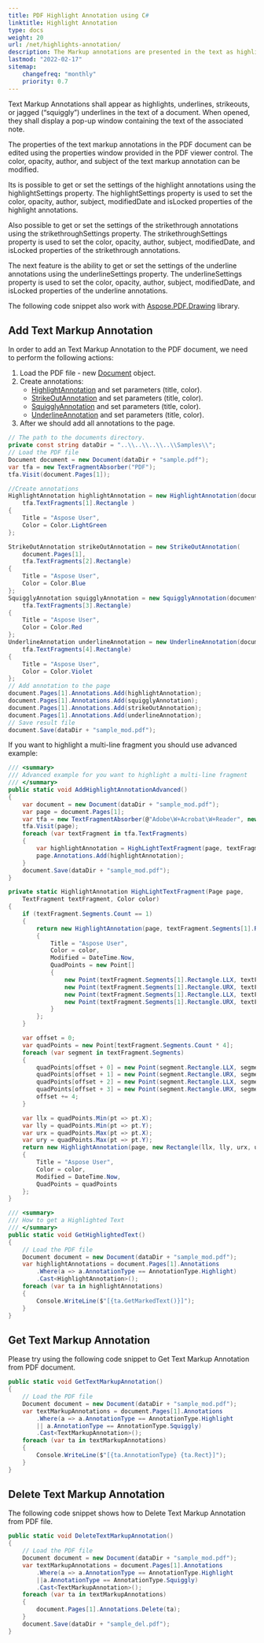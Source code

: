 ```yaml
---
title: PDF Highlight Annotation using C#
linktitle: Highlight Annotation
type: docs
weight: 20
url: /net/highlights-annotation/
description: The Markup annotations are presented in the text as highlights, underlines, strikeouts, or jagged underlines in the text of a document.
lastmod: "2022-02-17"
sitemap:
    changefreq: "monthly"
    priority: 0.7
---
```

<script type="application/ld+json">
{
    "@context": "https://schema.org",
    "@type": "TechArticle",
    "headline": "PDF Highlight Annotation using C#",
    "alternativeHeadline": "PDF Annotations with Customizable Highlighting Options",
    "abstract": "The new PDF Highlight Annotation feature using C# allows users to seamlessly add and customize text markup annotations in their PDF documents. This functionality includes options for highlights, underlines, strikeouts, and jagged underlines, all of which can be edited for color, opacity, and metadata, enhancing document interactivity and clarity",
    "author": {
        "@type": "Person",
        "name": "Anastasiia Holub",
        "givenName": "Anastasiia",
        "familyName": "Holub",
        "url": "https://www.linkedin.com/in/anastasiia-holub-750430225/"
    },
    "genre": "pdf document generation",
    "keywords": "PDF Highlight Annotation, C#, text markup annotation, highlight settings, strikethrough settings, underline settings, add annotation, delete annotation, Aspose.PDF.Drawing, markup annotations",
    "wordcount": "958",
    "proficiencyLevel": "Beginner",
    "publisher": {
        "@type": "Organization",
        "name": "Aspose.PDF for .NET",
        "url": "https://products.aspose.com/pdf",
        "logo": "https://www.aspose.cloud/templates/aspose/img/products/pdf/aspose_pdf-for-net.svg",
        "alternateName": "Aspose",
        "sameAs": [
            "https://facebook.com/aspose.pdf/",
            "https://twitter.com/asposepdf",
            "https://www.youtube.com/channel/UCmV9sEg_QWYPi6BJJs7ELOg/featured",
            "https://www.linkedin.com/company/aspose",
            "https://stackoverflow.com/questions/tagged/aspose",
            "https://aspose.quora.com/",
            "https://aspose.github.io/"
        ],
        "contactPoint": [
            {
                "@type": "ContactPoint",
                "telephone": "+1 903 306 1676",
                "contactType": "sales",
                "areaServed": "US",
                "availableLanguage": "en"
            },
            {
                "@type": "ContactPoint",
                "telephone": "+44 141 628 8900",
                "contactType": "sales",
                "areaServed": "GB",
                "availableLanguage": "en"
            },
            {
                "@type": "ContactPoint",
                "telephone": "+61 2 8006 6987",
                "contactType": "sales",
                "areaServed": "AU",
                "availableLanguage": "en"
            }
        ]
    },
    "url": "/net/highlights-annotation/",
    "mainEntityOfPage": {
        "@type": "WebPage",
        "@id": "/net/highlights-annotation/"
    },
    "dateModified": "2024-11-25",
    "description": "The Markup annotations are presented in the text as highlights, underlines, strikeouts, or jagged underlines in the text of a document."
}
</script>

Text Markup Annotations shall appear as highlights, underlines, strikeouts, or jagged (“squiggly”) underlines in the text of a document. When opened, they shall display a pop-up window containing the text of the associated note.

The properties of the text markup annotations in the PDF document can be edited using the properties window provided in the PDF viewer control. The color, opacity, author, and subject of the text markup annotation can be modified.

Its is possible to get or set the settings of the highlight annotations using the highlightSettings property. The highlightSettings property is used to set the color, opacity, author, subject, modifiedDate and isLocked properties of the highlight annotations.

Also possible to get or set the settings of the strikethrough annotations using the strikethroughSettings property. The strikethroughSettings property is used to set the color, opacity, author, subject, modifiedDate, and isLocked properties of the strikethrough annotations.

The next feature is the ability to get or set the settings of the underline annotations using the underlineSettings property. The underlineSettings property is used to set the color, opacity, author, subject, modifiedDate, and isLocked properties of the underline annotations.

The following code snippet also work with [Aspose.PDF.Drawing](/pdf/net/drawing/) library.

## Add Text Markup Annotation

In order to add an Text Markup Annotation to the PDF document, we need to perform the following actions:

1. Load the PDF file - new [Document](https://reference.aspose.com/pdf/net/aspose.pdf/document) object.
1. Create annotations:
    - [HighlightAnnotation](https://reference.aspose.com/pdf/net/aspose.pdf.annotations/highlightannotation) and set parameters (title, color).
    - [StrikeOutAnnotation](https://reference.aspose.com/pdf/net/aspose.pdf.annotations/strikeoutannotation) and set parameters (title, color).
    - [SquigglyAnnotation](https://reference.aspose.com/pdf/net/aspose.pdf.annotations/squigglyannotation) and set parameters (title, color).
    - [UnderlineAnnotation](https://reference.aspose.com/pdf/net/aspose.pdf.annotations/underlineannotation) and set parameters (title, color).
1. After we should add all annotations to the page.

```csharp
// The path to the documents directory.
private const string dataDir = "..\\..\\..\\..\\Samples\\";
// Load the PDF file
Document document = new Document(dataDir + "sample.pdf");
var tfa = new TextFragmentAbsorber("PDF");
tfa.Visit(document.Pages[1]);

//Create annotations
HighlightAnnotation highlightAnnotation = new HighlightAnnotation(document.Pages[1],
    tfa.TextFragments[1].Rectangle )
{
    Title = "Aspose User",
    Color = Color.LightGreen
};

StrikeOutAnnotation strikeOutAnnotation = new StrikeOutAnnotation(
    document.Pages[1],
    tfa.TextFragments[2].Rectangle)
{
    Title = "Aspose User",
    Color = Color.Blue
};
SquigglyAnnotation squigglyAnnotation = new SquigglyAnnotation(document.Pages[1],
    tfa.TextFragments[3].Rectangle)
{
    Title = "Aspose User",
    Color = Color.Red
};
UnderlineAnnotation underlineAnnotation = new UnderlineAnnotation(document.Pages[1],
    tfa.TextFragments[4].Rectangle)
{
    Title = "Aspose User",
    Color = Color.Violet
};
// Add annotation to the page
document.Pages[1].Annotations.Add(highlightAnnotation);
document.Pages[1].Annotations.Add(squigglyAnnotation);
document.Pages[1].Annotations.Add(strikeOutAnnotation);
document.Pages[1].Annotations.Add(underlineAnnotation);
// Save result file
document.Save(dataDir + "sample_mod.pdf");
```

If you want to highlight a multi-line fragment you should use advanced example:

```csharp
/// <summary>
/// Advanced example for you want to highlight a multi-line fragment
/// </summary>
public static void AddHighlightAnnotationAdvanced()
{
    var document = new Document(dataDir + "sample_mod.pdf");
    var page = document.Pages[1];
    var tfa = new TextFragmentAbsorber(@"Adobe\W+Acrobat\W+Reader", new TextSearchOptions(true));
    tfa.Visit(page);
    foreach (var textFragment in tfa.TextFragments)
    {
        var highlightAnnotation = HighLightTextFragment(page, textFragment, Color.Yellow);
        page.Annotations.Add(highlightAnnotation);
    }
    document.Save(dataDir + "sample_mod.pdf");
}

private static HighlightAnnotation HighLightTextFragment(Page page,
    TextFragment textFragment, Color color)
{
    if (textFragment.Segments.Count == 1)
    {
        return new HighlightAnnotation(page, textFragment.Segments[1].Rectangle)
        {
            Title = "Aspose User",
            Color = color,
            Modified = DateTime.Now,
            QuadPoints = new Point[]
            {
                new Point(textFragment.Segments[1].Rectangle.LLX, textFragment.Segments[1].Rectangle.URY),
                new Point(textFragment.Segments[1].Rectangle.URX, textFragment.Segments[1].Rectangle.URY),
                new Point(textFragment.Segments[1].Rectangle.LLX, textFragment.Segments[1].Rectangle.LLY),
                new Point(textFragment.Segments[1].Rectangle.URX, textFragment.Segments[1].Rectangle.LLY)
            }
        };
    }

    var offset = 0;
    var quadPoints = new Point[textFragment.Segments.Count * 4];
    foreach (var segment in textFragment.Segments)
    {
        quadPoints[offset + 0] = new Point(segment.Rectangle.LLX, segment.Rectangle.URY);
        quadPoints[offset + 1] = new Point(segment.Rectangle.URX, segment.Rectangle.URY);
        quadPoints[offset + 2] = new Point(segment.Rectangle.LLX, segment.Rectangle.LLY);
        quadPoints[offset + 3] = new Point(segment.Rectangle.URX, segment.Rectangle.LLY);
        offset += 4;
    }

    var llx = quadPoints.Min(pt => pt.X);
    var lly = quadPoints.Min(pt => pt.Y);
    var urx = quadPoints.Max(pt => pt.X);
    var ury = quadPoints.Max(pt => pt.Y);
    return new HighlightAnnotation(page, new Rectangle(llx, lly, urx, ury))
    {
        Title = "Aspose User",
        Color = color,
        Modified = DateTime.Now,
        QuadPoints = quadPoints
    };
}

/// <summary>
/// How to get a Highlighted Text
/// </summary>
public static void GetHighlightedText()
{
    // Load the PDF file
    Document document = new Document(dataDir + "sample_mod.pdf");
    var highlightAnnotations = document.Pages[1].Annotations
        .Where(a => a.AnnotationType == AnnotationType.Highlight)
        .Cast<HighlightAnnotation>();
    foreach (var ta in highlightAnnotations)
    {
        Console.WriteLine($"[{ta.GetMarkedText()}]");
    }
}
```

## Get Text Markup Annotation

Please try using the following code snippet to Get Text Markup Annotation from PDF document.

```csharp
public static void GetTextMarkupAnnotation()
{
    // Load the PDF file
    Document document = new Document(dataDir + "sample_mod.pdf");
    var textMarkupAnnotations = document.Pages[1].Annotations
        .Where(a => a.AnnotationType == AnnotationType.Highlight
        || a.AnnotationType == AnnotationType.Squiggly)
        .Cast<TextMarkupAnnotation>();
    foreach (var ta in textMarkupAnnotations)
    {
        Console.WriteLine($"[{ta.AnnotationType} {ta.Rect}]");
    }
}
```

## Delete Text Markup Annotation

The following code snippet shows how to Delete Text Markup Annotation from PDF file.

```csharp
public static void DeleteTextMarkupAnnotation()
{
    // Load the PDF file
    Document document = new Document(dataDir + "sample_mod.pdf");
    var textMarkupAnnotations = document.Pages[1].Annotations
        .Where(a => a.AnnotationType == AnnotationType.Highlight
        ||a.AnnotationType == AnnotationType.Squiggly)
        .Cast<TextMarkupAnnotation>();
    foreach (var ta in textMarkupAnnotations)
    {
        document.Pages[1].Annotations.Delete(ta);
    }
    document.Save(dataDir + "sample_del.pdf");
}
```

<script type="application/ld+json">
{
    "@context": "http://schema.org",
    "@type": "SoftwareApplication",
    "name": "Aspose.PDF for .NET Library",
    "image": "https://www.aspose.cloud/templates/aspose/img/products/pdf/aspose_pdf-for-net.svg",
    "url": "https://www.aspose.com/",
    "publisher": {
        "@type": "Organization",
        "name": "Aspose.PDF",
        "url": "https://products.aspose.com/pdf",
        "logo": "https://www.aspose.cloud/templates/aspose/img/products/pdf/aspose_pdf-for-net.svg",
        "alternateName": "Aspose",
        "sameAs": [
            "https://facebook.com/aspose.pdf/",
            "https://twitter.com/asposepdf",
            "https://www.youtube.com/channel/UCmV9sEg_QWYPi6BJJs7ELOg/featured",
            "https://www.linkedin.com/company/aspose",
            "https://stackoverflow.com/questions/tagged/aspose",
            "https://aspose.quora.com/",
            "https://aspose.github.io/"
        ],
        "contactPoint": [
            {
                "@type": "ContactPoint",
                "telephone": "+1 903 306 1676",
                "contactType": "sales",
                "areaServed": "US",
                "availableLanguage": "en"
            },
            {
                "@type": "ContactPoint",
                "telephone": "+44 141 628 8900",
                "contactType": "sales",
                "areaServed": "GB",
                "availableLanguage": "en"
            },
            {
                "@type": "ContactPoint",
                "telephone": "+61 2 8006 6987",
                "contactType": "sales",
                "areaServed": "AU",
                "availableLanguage": "en"
            }
        ]
    },
    "offers": {
        "@type": "Offer",
        "price": "1199",
        "priceCurrency": "USD"
    },
    "applicationCategory": "PDF Manipulation Library for .NET",
    "downloadUrl": "https://www.nuget.org/packages/Aspose.PDF/",
    "operatingSystem": "Windows, MacOS, Linux",
    "screenshot": "https://docs.aspose.com/pdf/net/create-pdf-document/screenshot.png",
    "softwareVersion": "2022.1",
    "aggregateRating": {
        "@type": "AggregateRating",
        "ratingValue": "5",
        "ratingCount": "16"
    }
}
</script>
